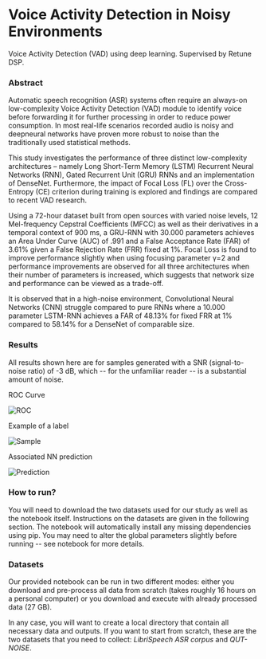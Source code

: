 # Voice Activity Detection in Noisy Environments
Voice Activity Detection (VAD) using deep learning. Supervised by Retune DSP.

### Abstract
Automatic speech recognition (ASR) systems often require an always-on low-complexity Voice Activity Detection (VAD) module to identify voice before forwarding it for further processing in order to reduce power consumption. In most real-life scenarios recorded audio is noisy and deepneural networks have proven more robust to noise than the traditionally used statistical methods.

This study investigates the performance of three distinct low-complexity architectures – namely Long Short-Term Memory (LSTM) Recurrent Neural Networks (RNN), Gated Recurrent Unit (GRU) RNNs and an implementation of DenseNet. Furthermore, the impact of Focal Loss (FL) over the Cross-Entropy (CE) criterion during training is explored and findings are compared to recent VAD research.

Using a 72-hour dataset built from open sources with varied noise levels, 12 Mel-frequency Cepstral Coefficients (MFCC) as well as their derivatives in a temporal context of 900 ms, a GRU-RNN with 30.000 parameters achieves an Area Under Curve (AUC) of .991 and a False Acceptance Rate (FAR) of 3.61% given a False Rejection Rate (FRR) fixed at 1%. Focal Loss is found to improve performance slightly when using focusing parameter γ=2 and performance improvements are observed for all three architectures when their number of parameters is increased, which suggests that network size and performance can be viewed as a trade-off.

It is observed that in a high-noise environment, Convolutional Neural Networks (CNN) struggle  compared to pure RNNs where a 10.000 parameter LSTM-RNN achieves a FAR of 48.13% for fixed FRR at 1% compared to 58.14% for a DenseNet of comparable size.


### Results

All results shown here are for samples generated with a SNR (signal-to-noise ratio) of -3 dB, which -- for the unfamiliar reader -- is a substantial amount of noise.

ROC Curve

![ROC](https://i.imgur.com/Oukcxkw.png)

Example of a label

![Sample](https://i.imgur.com/6U51S2a.png)

Associated NN prediction

![Prediction](https://i.imgur.com/Jckot75.png)

### How to run?

You will need to download the two datasets used for our study as well as the notebook itself. Instructions on the datasets are given in the following section. The notebook will automatically install any missing dependencies using pip. You may need to alter the global parameters slightly before running -- see notebook for more details.


### Datasets

Our provided notebook can be run in two different modes: either you download and pre-process all data from scratch (takes roughly 16 hours on a personal computer) or you download and execute with already processed data (27 GB).

In any case, you will want to create a local directory that contain all necessary data and outputs. If you want to start from scratch, these are the two datasets that you need to collect: *LibriSpeech ASR corpus* and *QUT-NOISE*.
